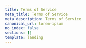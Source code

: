 ```yaml
---
title: Terms of Service
meta_title: Terms of Service
meta_description: Terms of Service
canonical_url: lorem-ipsum
no_index: false
sections: []
template: landing
---
```

